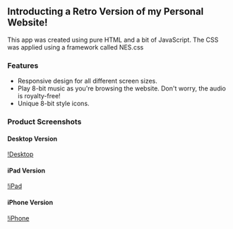 ## Introducting a Retro Version of my Personal Website!

This app was created using pure HTML and a bit of JavaScript. The CSS was applied using a framework called NES.css

### Features

- Responsive design for all different screen sizes.
- Play 8-bit music as you're browsing the website. Don't worry, the audio is royalty-free!
- Unique 8-bit style icons.

### Product Screenshots

#### Desktop Version

[!Desktop](https://github.com/mozeezy/retro_portfolio/blob/main/assets/retro-desktop.png?raw=true)

#### iPad Version

[!iPad](https://github.com/mozeezy/retro_portfolio/blob/main/assets/retro-ipad.png?raw=true)

#### iPhone Version

[!iPhone](https://github.com/mozeezy/retro_portfolio/blob/main/assets/retro-iphone.png?raw=true)
